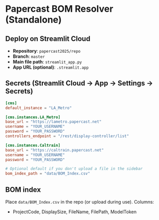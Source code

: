 # Papercast BOM Resolver (Standalone)

## Deploy on Streamlit Cloud
- **Repository**: `papercast2025/repo`
- **Branch**: `master`
- **Main file path**: `streamlit_app.py`
- **App URL (optional)**: `.streamlit.app`

## Secrets (Streamlit Cloud → App → Settings → Secrets)
```toml
[cms]
default_instance = "LA_Metro"

[cms.instances.LA_Metro]
base_url = "https://lametro.papercast.net"
username = "YOUR_USERNAME"
password = "YOUR_PASSWORD"
controllers_endpoint = "/rest/display-controller/list"

[cms.instances.Caltrain]
base_url = "https://caltrain.papercast.net"
username = "YOUR_USERNAME"
password = "YOUR_PASSWORD"

# Optional default if you don't upload a file in the sidebar
bom_index_path = "data/BOM_Index.csv"
```

## BOM index
Place `data/BOM_Index.csv` in the repo (or upload during use). Columns:
- ProjectCode, DisplaySize, FileName, FilePath, ModelToken
